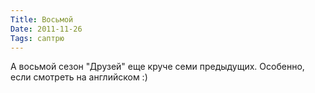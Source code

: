 ```yaml
---
Title: Восьмой
Date: 2011-11-26
Tags: саптрю
---
```


А восьмой сезон "Друзей" еще круче семи предыдущих. Особенно, если смотреть на английском :)